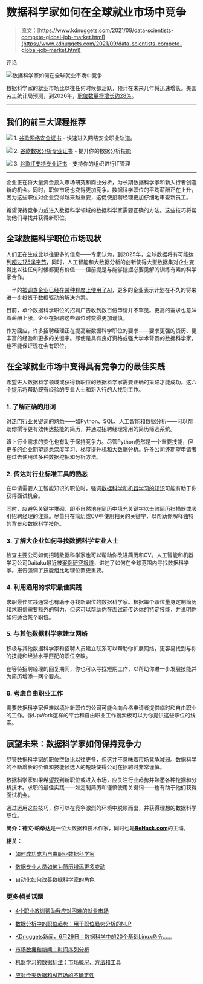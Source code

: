# 数据科学家如何在全球就业市场中竞争

> 原文：[https://www.kdnuggets.com/2021/09/data-scientists-compete-global-job-market.html](https://www.kdnuggets.com/2021/09/data-scientists-compete-global-job-market.html)

[评论](#comments)

![数据科学家如何在全球就业市场中竞争](../Images/33ed366eb7edba579049246898cb5048.png)

数据科学家的就业市场比以往任何时候都活跃，预计在未来几年将迅速增长。美国劳工统计局预测，到2026年，[职位数量将增长约28%](https://www.bls.gov/opub/btn/volume-7/big-data-adds-up.htm)。

* * *

## 我们的前三大课程推荐

![](../Images/0244c01ba9267c002ef39d4907e0b8fb.png) 1\. [谷歌网络安全证书](https://www.kdnuggets.com/google-cybersecurity) - 快速进入网络安全职业轨道。

![](../Images/e225c49c3c91745821c8c0368bf04711.png) 2\. [谷歌数据分析专业证书](https://www.kdnuggets.com/google-data-analytics) - 提升你的数据分析技能

![](../Images/0244c01ba9267c002ef39d4907e0b8fb.png) 3\. [谷歌IT支持专业证书](https://www.kdnuggets.com/google-itsupport) - 支持你的组织进行IT管理

* * *

企业正在将大量资金投入市场研究和商业分析，为长期数据科学家和新入行者创造新的机会。同时，职位市场也变得更加竞争。数据科学职位的平均薪酬正在上升，因为这些职位对企业变得越来越重要，这促使招聘经理更加仔细地审查新员工。

希望保持竞争力或进入数据科学领域的数据科学家需要正确的方法。这些技巧将帮助他们寻找并获得新职位。

## 全球数据科学职位市场现状

人们正在生成比以往更多的信息——专家认为，到2025年，全球数据将有可能达到[超过175泽字节](https://www.seagate.com/files/www-content/our-story/trends/files/idc-seagate-dataage-whitepaper.pdf)，同时，人工智能和大数据分析的创新使得大型数据集对企业变得比以往任何时候都更有价值——但前提是与能够挖掘必要见解的训练有素的科学家合作。

一半的[被调查企业已经在某种程度上使用了AI](https://www.mckinsey.com/business-functions/mckinsey-analytics/our-insights/global-survey-the-state-of-ai-in-2020#)，更多的企业表示计划在不久的将来进一步投资于数据驱动的解决方案。

目前，单个数据科学职位的招聘广告收到数百份申请并不罕见。更高的需求也意味着薪酬上涨，企业在招聘这些职位时变得更加谨慎。

作为回应，许多招聘经理正在提高新数据科学职位的要求——要求更强的资历、更丰富的经验和更多的关键字。即使是具有良好资格或强大学术背景的数据科学家，也不能保证现在会有职位。

## 在全球就业市场中变得具有竞争力的最佳实践

希望进入数据科学领域或获得新职位的数据科学家需要正确的策略才能成功。这六个提示将帮助既有经验的专业人士和新入行的人找到工作。

### 1\. 了解正确的用词

对[热门行业关键词](https://www.ziprecruiter.com/Career/Data-Scientist/Resume-Keywords-and-Skills)的熟悉——如Python、SQL、人工智能和数据分析——可以帮助你撰写更有效传达技能的简历，并通过招聘经理常用的简历筛选系统。

跟上行业需求的变化也有助于保持竞争力。尽管Python仍然是一个重要技能，但更多的企业期望熟悉深度学习、梯度提升机和大数据分析。许多公司还期望申请者在过去使用过多种数据挖掘和分析方法。

### 2\. 传达对行业标准工具的熟悉

在申请需要人工智能知识的职位时，强调[数据科学和机器学习的知识](https://rehack.com/data/machine-learning-vs-data-science/)可能有助于你获得面试机会。

同时，应避免关键字堆砌，即不自然地在简历中填充关键字以击败简历扫描器或吸引招聘经理的注意。尽量只在简历或CV中使用相关的关键字，以帮助你解释独特的背景和数据科学技能。

### 3\. 了解大企业如何寻找数据科学专业人士

检查主要公司如何招聘数据科学家也可以帮助你改进简历和CV。人工智能和机器学习公司Daitaku最近被[案例研究报道](https://www.globalization-partners.com/resources/case-study-dataiku/#gref)，讲述了如何在全球范围内寻找数据科学家。报告强调了技能组比地理位置更重要。

### 4\. 利用通用的求职最佳实践

求职最佳实践通常也有助于寻找新职位的数据科学家。根据每个职位量身定制简历和求职信需要额外的努力，但这可以帮助你在面试前传达你的特定技能，并说明你如何适合某个职位。

### 5\. 与其他数据科学家建立网络

积极与其他数据科学家和招聘人员建立联系可以帮助你扩展网络，更容易找到与你的技能和经验水平匹配的职位空缺。

在等待招聘经理的回复期间，你也可以寻找短期工作，以帮助你进一步发展技能并为简历增添一两个要点。

### 6\. 考虑自由职业工作

需要数据科学家但难以填补新职位的公司可能会向合格申请者提供临时和自由职业的工作。像UpWork这样的平台和自由职业工作搜索板可以为你提供这些职位的线索。

## 展望未来：数据科学家如何保持竞争力

尽管数据科学家的职位空缺比以往更多，但这并不意味着市场竞争减弱。数据科学的不断增长的价值和技能候选人的短缺使得公司在招聘时非常谨慎。

数据科学家如果希望找到新职位或进入市场，应关注行业趋势并熟悉各种挖掘和分析技术。求职的最佳实践——如定制简历和谨慎使用关键词——也有助于他们获得面试机会。

通过运用这些技巧，你可以在竞争激烈的环境中脱颖而出，并获得理想的数据科学职位。

**简介：德文·帕蒂达**是一位大数据和技术作家，同时也是[**ReHack.com**](https://rehack.com/)的主编。

**相关：**

+   [如何成功成为自由职业数据科学家](/2021/03/succeed-becoming-freelance-data-scientist.html)

+   [数据专业人员如何为简历增添更多变动](/2020/11/data-professionals-add-variation-resumes.html)

+   [自动化如何改善数据科学家的角色](/2020/10/automation-improving-data-scientists.html)

### 更多相关话题

+   [4个职业教训帮助我应对困难的就业市场](https://www.kdnuggets.com/2023/05/4-lessons-made-difference-navigating-current-job-market.html)

+   [数据分析中的职位趋势：用于职位趋势分析的NLP](https://www.kdnuggets.com/job-trends-in-data-analytics-nlp-for-job-trend-analysis)

+   [KDnuggets新闻，6月29日：数据科学中的20个基础Linux命令……](https://www.kdnuggets.com/2022/n26.html)

+   [市场数据和新闻：时间序列分析](https://www.kdnuggets.com/2022/06/market-data-news-time-series-analysis.html)

+   [机器学习的数据标注：市场概况、方法和工具](https://www.kdnuggets.com/2021/12/data-labeling-ml-overview-and-tools.html)

+   [应对今天数据和AI市场的不确定性](https://www.kdnuggets.com/2024/02/altair-navigating-todays-data-ai-market-uncertainty)
